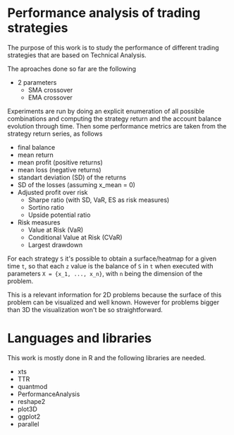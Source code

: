 # Performance analysis of trading strategies

The purpose of this work is to study the performance of different trading strategies that are based on Technical Analysis.

The aproaches done so far are the following
* 2 parameters
    * SMA crossover
    * EMA crossover

Experiments are run by doing an explicit enumeration of all possible combinations and computing the strategy return and the account balance evolution through time.
Then some performance metrics are taken from the strategy return series, as follows
* final balance
* mean return
* mean profit (positive returns)
* mean loss (negative returns)
* standart deviation (SD) of the returns
* SD of the losses (assuming x_mean = 0)
* Adjusted profit over risk
    * Sharpe ratio (with SD, VaR, ES as risk measures)
    * Sortino ratio
    * Upside potential ratio
* Risk measures
    * Value at Risk (VaR)
    * Conditional Value at Risk (CVaR)
    * Largest drawdown

For each strategy `S` it's possible to obtain a surface/heatmap for a given time `t`, so that each `z` value is the balance of `S` in `t` when executed with parameters `X = {x_1, ..., x_n}`, with `n` being the dimension of the problem.

This is a relevant information for 2D problems because the surface of this problem can be visualized and well known. However for problems bigger than 3D the visualization won't be so straightforward.


# Languages and libraries
This work is mostly done in R and the following libraries are needed.
* xts
* TTR
* quantmod
* PerformanceAnalysis
* reshape2
* plot3D
* ggplot2
* parallel
